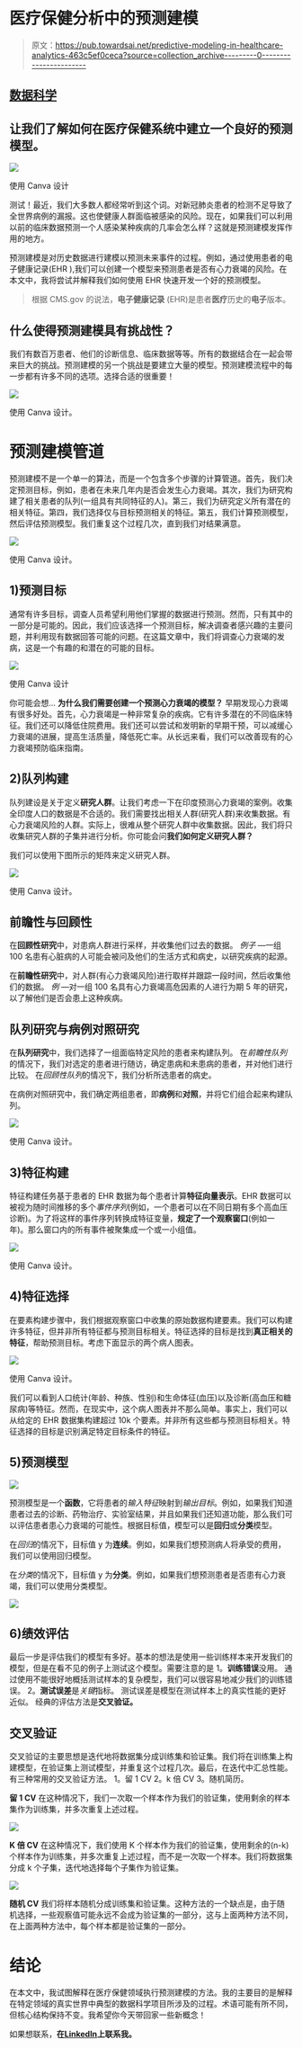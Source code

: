 # 医疗保健分析中的预测建模

> 原文：<https://pub.towardsai.net/predictive-modeling-in-healthcare-analytics-463c5ef0ceca?source=collection_archive---------0----------------------->

## [数据科学](https://towardsai.net/p/category/data-science)

## 让我们了解如何在医疗保健系统中建立一个良好的预测模型。

![](img/06c0d87b57152cf06e55cdba7a89f65d.png)

使用 Canva 设计

测试！最近，我们大多数人都经常听到这个词。对新冠肺炎患者的检测不足导致了全世界病例的漏报。这也使健康人群面临被感染的风险。现在，如果我们可以利用以前的临床数据预测一个人感染某种疾病的几率会怎么样？这就是预测建模发挥作用的地方。

预测建模是对历史数据进行建模以预测未来事件的过程。例如，通过使用患者的电子健康记录(EHR ),我们可以创建一个模型来预测患者是否有心力衰竭的风险。在本文中，我将尝试并解释我们如何使用 EHR 快速开发一个好的预测模型。

> 根据 CMS.gov 的说法，**电子健康记录** (EHR)是患者**医疗**历史的**电子**版本。

## 什么使得预测建模具有挑战性？

我们有数百万患者、他们的诊断信息、临床数据等等。所有的数据结合在一起会带来巨大的挑战。预测建模的另一个挑战是要建立大量的模型。预测建模流程中的每一步都有许多不同的选项。选择合适的很重要！

![](img/1a6df4723a75ab0cec5296d7a9770eb0.png)

使用 Canva 设计。

# 预测建模管道

预测建模不是一个单一的算法，而是一个包含多个步骤的计算管道。首先，我们决定预测目标，例如，患者在未来几年内是否会发生心力衰竭。其次，我们为研究构建了相关患者的队列(一组具有共同特征的人)。第三，我们为研究定义所有潜在的相关特征。第四，我们选择仅与目标预测相关的特征。第五，我们计算预测模型，然后评估预测模型。我们重复这个过程几次，直到我们对结果满意。

![](img/df6147ee296cc530085a41546835e943.png)

使用 Canva 设计。

## 1)预测目标

通常有许多目标，调查人员希望利用他们掌握的数据进行预测。然而，只有其中的一部分是可能的。因此，我们应该选择一个预测目标，解决调查者感兴趣的主要问题，并利用现有数据回答可能的问题。在这篇文章中，我们将调查心力衰竭的发病，这是一个有趣的和潜在的可能的目标。

![](img/284fb67e486632669224c1e02b81ea28.png)

使用 Canva 设计

你可能会想… **为什么我们需要创建一个预测心力衰竭的模型？** 早期发现心力衰竭有很多好处。首先，心力衰竭是一种非常复杂的疾病。它有许多潜在的不同临床特征。我们还可以降低住院费用。我们还可以尝试和发明新的早期干预，可以减缓心力衰竭的进展，提高生活质量，降低死亡率。从长远来看，我们可以改善现有的心力衰竭预防临床指南。

## 2)队列构建

队列建设是关于定义**研究人群**。让我们考虑一下在印度预测心力衰竭的案例。收集全印度人口的数据是不合适的。我们需要找出相关人群(研究人群)来收集数据。有心力衰竭风险的人群。实际上，很难从整个研究人群中收集数据。因此，我们将只收集研究人群的子集并进行分析。你可能会问**我们如何定义研究人群？**

我们可以使用下图所示的矩阵来定义研究人群。

![](img/d29fb5946397884b480e7a88a33d785b.png)

使用 Canva 设计。

## 前瞻性与回顾性

在**回顾性研究**中，对患病人群进行采样，并收集他们过去的数据。
*例子* —一组 100 名患有心脏病的人可能会被问及他们的生活方式和病史，以研究疾病的起源。

在**前瞻性研究**中，对人群(有心力衰竭风险)进行取样并跟踪一段时间，然后收集他们的数据。
*例* —对一组 100 名具有心力衰竭高危因素的人进行为期 5 年的研究，以了解他们是否会患上这种疾病。

## 队列研究与病例对照研究

在**队列研究**中，我们选择了一组面临特定风险的患者来构建队列。
在*前瞻性队列*的情况下，我们对选定的患者进行随访，确定患病和未患病的患者，并对他们进行比较。
在*回顾性队列*的情况下，我们分析所选患者的病史。

在病例对照研究中，我们确定两组患者，即**病例**和**对照**，并将它们组合起来构建队列。

![](img/6f522288afcf30d3c9da32459f9e7c1f.png)

使用 Canva 设计。

## 3)特征构建

特征构建任务基于患者的 EHR 数据为每个患者计算**特征向量表示**。EHR 数据可以被视为随时间推移的多个*事件序列*(例如，一个患者可以在不同日期有多个高血压诊断)。为了将这样的事件序列转换成特征变量，**规定了一个观察窗口**(例如一年)。那么窗口内的所有事件被聚集成一个或一小组值。

![](img/a9d588c60504fcb47928201609ad2698.png)

使用 Canva 设计。

## 4)特征选择

在要素构建步骤中，我们根据观察窗口中收集的原始数据构建要素。我们可以构建许多特征，但并非所有特征都与预测目标相关。特征选择的目标是找到**真正相关的特征**，帮助预测目标。考虑下面显示的两个病人图表。

![](img/14462611f46505f3a60daee7453ec02f.png)

使用 Canva 设计。

我们可以看到人口统计(年龄、种族、性别)和生命体征(血压)以及诊断(高血压和糖尿病)等特征。然而，在现实中，这个病人图表并不那么简单。事实上，我们可以从给定的 EHR 数据集构建超过 10k 个要素。并非所有这些都与预测目标相关。特征选择的目标是识别满足特定目标条件的特征。

## 5)预测模型

![](img/25b6058f0f28108b792f63eddd536783.png)

预测模型是一个**函数**，它将患者的*输入特征*映射到*输出目标*。例如，如果我们知道患者过去的诊断、药物治疗、实验室结果，并且如果我们还知道功能，那么我们可以评估患者患心力衰竭的可能性。根据目标值，模型可以是**回归**或**分类**模型。

在*回归*的情况下，目标值 y 为**连续**。例如，如果我们想预测病人将承受的费用，我们可以使用回归模型。

在*分类*的情况下，目标值 y 为**分类**。例如，如果我们想预测患者是否患有心力衰竭，我们可以使用分类模型。

![](img/64ad84999c7141a3f3bf3672f8236550.png)

## 6)绩效评估

最后一步是评估我们的模型有多好。基本的想法是使用一些训练样本来开发我们的模型，但是在看不见的例子上测试这个模型。需要注意的是
1。**训练错误**没用。
通过使用不能很好地概括测试样本的复杂模型，我们可以很容易地减少我们的训练错误。
2。**测试误差**是*关键*指标。
测试误差是模型在测试样本上的真实性能的更好近似。
经典的评估方法是**交叉验证。**

## 交叉验证

交叉验证的主要思想是迭代地将数据集分成训练集和验证集。我们将在训练集上构建模型，在验证集上测试模型，并重复这个过程几次。最后，在迭代中汇总性能。有三种常用的交叉验证方法。
1。留 1 CV
2。k 倍 CV
3。随机简历。

**留 1 CV** 在这种情况下，我们一次取一个样本作为我们的验证集，使用剩余的样本集作为训练集，并多次重复上述过程。

![](img/710634558dc6fc548823821cecc92392.png)

**K 倍 CV** 在这种情况下，我们使用 K 个样本作为我们的验证集，使用剩余的(n-k)个样本作为训练集，并多次重复上述过程，而不是一次取一个样本。我们将数据集分成 k 个子集，迭代地选择每个子集作为验证集。

![](img/2699d90a48d73d21fc76f6deabb96491.png)

**随机 CV** 我们将样本随机分成训练集和验证集。这种方法的一个缺点是，由于随机选择，一些观察值可能永远不会成为验证集的一部分，这与上面两种方法不同，在上面两种方法中，每个样本都是验证集的一部分。

# 结论

在本文中，我试图解释在医疗保健领域执行预测建模的方法。我的主要目的是解释在特定领域的真实世界中典型的数据科学项目所涉及的过程。术语可能有所不同，但核心结构保持不变。我希望你今天带回家一些新概念！

如果想联系，**在**[**LinkedIn**](https://www.linkedin.com/in/saiteja-kura-49803b13b/)**上联系我。**